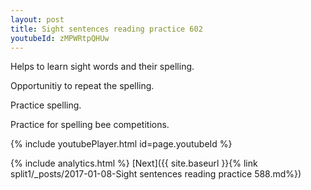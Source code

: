 ```yaml
---
layout: post
title: Sight sentences reading practice 602
youtubeId: zMPWRtpQHUw
---
```

 
 
Helps to learn sight words and their spelling.

Opportunitiy to repeat the spelling. 

Practice spelling. 
 
Practice for spelling bee competitions. 
 
{% include youtubePlayer.html id=page.youtubeId %}
 
 
{% include analytics.html %} 
[Next]({{ site.baseurl }}{% link  split1/_posts/2017-01-08-Sight sentences reading practice 588.md%})
 
